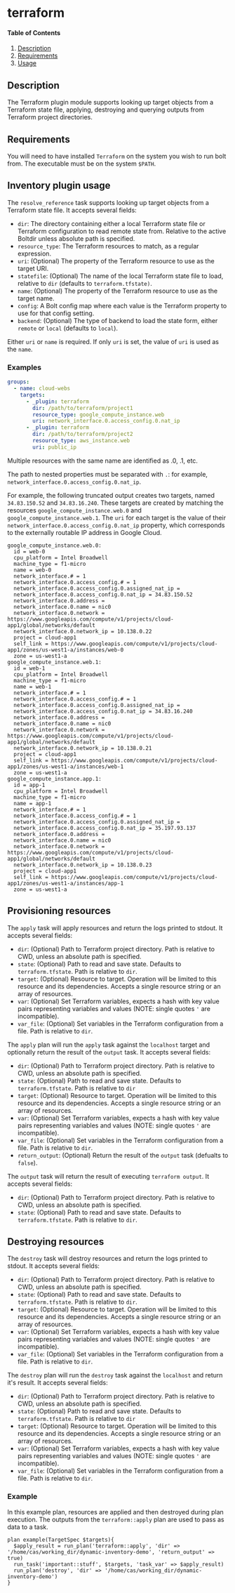 # terraform

#### Table of Contents

1. [Description](#description)
2. [Requirements](#requirements)
3. [Usage](#usage)

## Description

The Terraform plugin module supports looking up target objects from a Terraform state file, applying, destroying and querying outputs from Terraform project directories.

## Requirements

You will need to have installed `Terraform` on the system you wish to run bolt from. The executable must be on the system `$PATH`. 

## Inventory plugin usage

The `resolve_reference` task supports looking up target objects from a Terraform state file. It accepts several fields:

-   `dir`: The directory containing either a local Terraform state file or Terraform configuration to read remote state from. Relative to the active Boltdir unless absolute path is specified.
-   `resource_type`: The Terraform resources to match, as a regular expression.
-   `uri`: (Optional) The property of the Terraform resource to use as the target URI.
-   `statefile`: (Optional) The name of the local Terraform state file to load, relative to `dir` (defaults to `terraform.tfstate)`.
-   `name`: (Optional) The property of the Terraform resource to use as the target name.
-   `config`: A Bolt config map where each value is the Terraform property to use for that config setting.
-   `backend`: (Optional) The type of backend to load the state form, either `remote` or `local` (defaults to `local`).

Either `uri` or `name` is required. If only `uri` is set, the value of `uri` is used as the `name`.

### Examples

```yaml
groups:
  - name: cloud-webs
    targets:
      - _plugin: terraform
        dir: /path/to/terraform/project1
        resource_type: google_compute_instance.web
        uri: network_interface.0.access_config.0.nat_ip
      - _plugin: terraform
        dir: /path/to/terraform/project2
        resource_type: aws_instance.web
        uri: public_ip
```

Multiple resources with the same name are identified as <resource>.0, <resource>.1, etc.

The path to nested properties must be separated with `.`: for example, `network_interface.0.access_config.0.nat_ip`.

For example, the following truncated output creates two targets, named `34.83.150.52` and `34.83.16.240`. These targets are created by matching the resources `google_compute_instance.web.0` and `google_compute_instance.web.1`. The `uri` for each target is the value of their `network_interface.0.access_config.0.nat_ip` property, which corresponds to the externally routable IP address in Google Cloud.

```
google_compute_instance.web.0:
  id = web-0
  cpu_platform = Intel Broadwell
  machine_type = f1-micro
  name = web-0
  network_interface.# = 1
  network_interface.0.access_config.# = 1
  network_interface.0.access_config.0.assigned_nat_ip =
  network_interface.0.access_config.0.nat_ip = 34.83.150.52
  network_interface.0.address =
  network_interface.0.name = nic0
  network_interface.0.network = https://www.googleapis.com/compute/v1/projects/cloud-app1/global/networks/default
  network_interface.0.network_ip = 10.138.0.22
  project = cloud-app1
  self_link = https://www.googleapis.com/compute/v1/projects/cloud-app1/zones/us-west1-a/instances/web-0
  zone = us-west1-a
google_compute_instance.web.1:
  id = web-1
  cpu_platform = Intel Broadwell
  machine_type = f1-micro
  name = web-1
  network_interface.# = 1
  network_interface.0.access_config.# = 1
  network_interface.0.access_config.0.assigned_nat_ip =
  network_interface.0.access_config.0.nat_ip = 34.83.16.240
  network_interface.0.address =
  network_interface.0.name = nic0
  network_interface.0.network = https://www.googleapis.com/compute/v1/projects/cloud-app1/global/networks/default
  network_interface.0.network_ip = 10.138.0.21
  project = cloud-app1
  self_link = https://www.googleapis.com/compute/v1/projects/cloud-app1/zones/us-west1-a/instances/web-1
  zone = us-west1-a
google_compute_instance.app.1:
  id = app-1
  cpu_platform = Intel Broadwell
  machine_type = f1-micro
  name = app-1
  network_interface.# = 1
  network_interface.0.access_config.# = 1
  network_interface.0.access_config.0.assigned_nat_ip =
  network_interface.0.access_config.0.nat_ip = 35.197.93.137
  network_interface.0.address =
  network_interface.0.name = nic0
  network_interface.0.network = https://www.googleapis.com/compute/v1/projects/cloud-app1/global/networks/default
  network_interface.0.network_ip = 10.138.0.23
  project = cloud-app1
  self_link = https://www.googleapis.com/compute/v1/projects/cloud-app1/zones/us-west1-a/instances/app-1
  zone = us-west1-a
```

## Provisioning resources 

The `apply` task will apply resources and return the logs printed to stdout. It accepts several fields:

-   `dir`: (Optional) Path to Terraform project directory. Path is relative to CWD, unless an absolute path is specified.
-   `state`: (Optional) Path to read and save state. Defaults to `terraform.tfstate`. Path is relative to `dir`.
-   `target`: (Optional) Resource to target. Operation will be limited to this resource and its dependencies. Accepts a single resource string or an array of resources.
-   `var`: (Optional) Set Terraform variables, expects a hash with key value pairs representing variables and values (NOTE: single quotes `'` are incompatible).
-   `var_file`: (Optional) Set variables in the Terraform configuration from a file. Path is relative to `dir`.

The `apply` plan will run the `apply` task against the `localhost` target and optionally return the result of the `output` task. It accepts several fields:

-   `dir`: (Optional) Path to Terraform project directory. Path is relative to CWD, unless an absolute path is specified.
-   `state`: (Optional) Path to read and save state. Defaults to `terraform.tfstate`. Path is relative to `dir`
-   `target`: (Optional) Resource to target. Operation will be limited to this resource and its dependencies. Accepts a single resource string or an array of resources.
-   `var`: (Optional) Set Terraform variables, expects a hash with key value pairs representing variables and values (NOTE: single quotes `'` are incompatible).
-   `var_file`: (Optional) Set variables in the Terraform configuration from a file. Path is relative to `dir`.
-   `return_output`: (Optional) Return the result of the `output` task (defualts to `false`). 

The `output` task will return the result of executing `terraform output`. It accepts several fields:

-   `dir`: (Optional) Path to Terraform project directory. Path is relative to CWD, unless an absolute path is specified.
-   `state`: (Optional) Path to read and save state. Defaults to `terraform.tfstate`. Path is relative to `dir`.

## Destroying resources

The `destroy` task will destroy resources and return the logs printed to stdout. It accepts several fields:

-   `dir`: (Optional) Path to Terraform project directory. Path is relative to CWD, unless an absolute path is specified.
-   `state`: (Optional) Path to read and save state. Defaults to `terraform.tfstate`. Path is relative to `dir`.
-   `target`: (Optional) Resource to target. Operation will be limited to this resource and its dependencies. Accepts a single resource string or an array of resources.
-   `var`: (Optional) Set Terraform variables, expects a hash with key value pairs representing variables and values (NOTE: single quotes `'` are incompatible).
-   `var_file`: (Optional) Set variables in the Terraform configuration from a file. Path is relative to `dir`.

The `destroy` plan will run the `destroy` task against the `localhost` and return it's result. It accepts several fields:

-   `dir`: (Optional) Path to Terraform project directory. Path is relative to CWD, unless an absolute path is specified.
-   `state`: (Optional) Path to read and save state. Defaults to `terraform.tfstate`. Path is relative to `dir`
-   `target`: (Optional) Resource to target. Operation will be limited to this resource and its dependencies. Accepts a single resource string or an array of resources.
-   `var`: (Optional) Set Terraform variables, expects a hash with key value pairs representing variables and values (NOTE: single quotes `'` are incompatible).
-   `var_file`: (Optional) Set variables in the Terraform configuration from a file. Path is relative to `dir`.


### Example

In this example plan, resources are applied and then destroyed during plan execution. The outputs from the `terraform::apply` plan are used to pass as data to a task. 

```puppet
plan example(TargetSpec $targets){
  $apply_result = run_plan('terraform::apply', 'dir' => '/home/cas/working_dir/dynamic-inventory-demo', 'return_output' => true)
  run_task('important::stuff', $targets, 'task_var' => $apply_result)
  run_plan('destroy', 'dir' => '/home/cas/working_dir/dynamic-inventory-demo')
}
```
